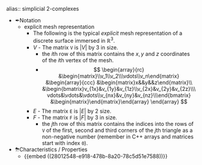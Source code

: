 alias:: simplicial 2-complexes

- ✒Notation
	- explicit mesh representation
		- The following is the typical *_explicit_* mesh representation of a discrete surface immersed in $\mathbb{R}^3$.
		- $V$ - The matrix `V` is $|V|$ by 3 in size.
			- the $i$th row of this matrix contains the $x, y$ and $z$ coordinates of the $i$th vertex of the mesh.
			- $$
			  \begin{array}{rc}
			  &\begin{matrix}\\v_1\\v_2\\\vdots\\v_n\end{matrix}
			  &\begin{array}{ccc}
			  	&\begin{matrix}x&&y&&z\end{matrix}\\
			  	&\begin{bmatrix}v_{1x}&v_{1y}&v_{1z}\\v_{2x}&v_{2y}&v_{2z}\\\vdots&\vdots&\vdots\\v_{nx}&v_{ny}&v_{nz}\\\end{bmatrix}
			  	&\begin{matrix}\end{matrix}\end{array}
			  \end{array}
			  $$
		- $E$ - The matrix `E` is $|E|$ by 2 size.
		- $F$ - The matrix `F` is $|F|$ by 3 in size.
			- the $j$th row of this matrix contains the indices into the rows of `V` of the first, second and third corners of the $j$th triangle as a non-negative number (remember in C++ arrays and matrices start with index `0`).
- ⛈Characteristics / Properties
	- {{embed ((28012548-e918-478b-8a20-78c5d51e7588))}}